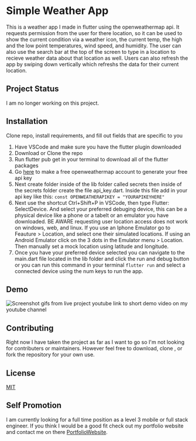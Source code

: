 # Simple Weather App

This is a weather app I made in flutter using the openweathermap api. It requests permission from the user for there location, so it can be used to show the current condition via a weather icon, the current temp, the high and the low point temperatures, wind speed, and humidity. The user can also use the search bar at the top of the screen to type in a location to recieve weather data about that location as well. Users can also refresh the app by swiping down vertically which refreshs the data for their current location.

## Project Status

I am no longer working on this project.

## Installation

Clone repo, install requirements, and fill out fields that are specific to you
1. Have VSCode and make sure you have the flutter plugin downloaded
2. Download or Clone the repo
3. Run flutter pub get in your terminal to download all of the flutter packages
4. Go [here](https://openweathermap.org/api) to make a free openweathermap account to generate your free api key
5. Next create folder inside of the lib folder called secrets then inside of the secrets folder create the file api_key.dart. Inside this file add in your api key like this: ``` const OPENWEATHERAPIKEY = "YOURAPIKEYHERE" ```
6. Next use the shortcut Ctrl+Shift+P in VSCode, then type Flutter: SelectDevice. And select your preferred debuging device, this can be a physical device like a phone or a tabelt or an emulator you have downloaded. BE AWARE requesting user location access does not work on windows, web, and linux. If you use an Iphone Emulator go to Feauture > Location, and select one their simulated locations. If using an Android Emulator click on the 3 dots in the Emulator menu > Location. Then manually set a mock location using latitude and longitude.
7. Once you have your preferred device selected you can navigate to the main.dart file located in the lib folder and click the run and debug button or you can run this command in your terminal ``` flutter run ``` and select a connected device using the num keys to run the app.

## Demo 

![Screenshot](https://github/com/Juno-whut/Weather-App)
gifs from live project
youtube link to short demo video on my youtube channel

## Contributing

Right now I have taken the project as far as I want to go so I'm not looking for contributers or maintainers. However feel free to download, clone , or fork the repository for your own use.

## License

[MIT](https://choosealicense.com/licenses/mit/)

## Self Promotion
I am currently looking for a full time position as a level 3 mobile or full stack engineer. If you think I would be a good fit check out my portfolio website and contact me on there [PortfolioWebsite]().